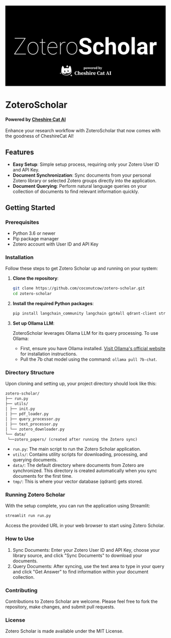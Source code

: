 ![zotero-scholar-cheshirecat-ai](zotero-scholar-cheshire-cat.png)
# ZoteroScholar
#### Powered by [Cheshire Cat AI](https://github.com/cheshire-cat-ai/core)

Enhance your research workflow with ZoteroScholar that now comes with the goodness of CheshireCat AI! 

## Features

- **Easy Setup**: Simple setup process, requiring only your Zotero User ID and API Key.
- **Document Synchronization**: Sync documents from your personal Zotero library or selected Zotero groups directly into the application.
- **Document Querying**: Perform natural language queries on your collection of documents to find relevant information quickly.

## Getting Started

### Prerequisites

- Python 3.6 or newer
- Pip package manager
- Zotero account with User ID and API Key

### Installation

Follow these steps to get Zotero Scholar up and running on your system:

1. **Clone the repository**:

    ```bash
    git clone https://github.com/coconutcow/zotero-scholar.git
    cd zotero-scholar
    ```

2. **Install the required Python packages**:
   
    ```bash
    pip install langchain_community langchain gpt4all qdrant-client streamlit pyzotero pypdf2
    ```

3. **Set up Ollama LLM**: 
   
    ZoteroScholar leverages Ollama LLM for its query processing. To use Ollama:
    
    - First, ensure you have Ollama installed. [Visit Ollama's official website](https://ollama.com/) for installation instructions.
    - Pull the 7b chat model using the command: `ollama pull 7b-chat`.

### Directory Structure

Upon cloning and setting up, your project directory should look like this:
```
zotero-scholar/
├── run.py
├── utils/
│ ├── init.py
│ ├── pdf_loader.py
│ ├── query_processor.py
│ ├── text_processor.py
│ └── zotero_downloader.py
└── data/
 └──zotero_papers/ (created after running the Zotero sync)
```
- `run.py`: The main script to run the Zotero Scholar application.
- `utils/`: Contains utility scripts for downloading, processing, and querying documents.
- `data/`: The default directory where documents from Zotero are synchronized. This directory is created automatically when you sync documents for the first time.
- `tmp/`: This is where your vector database (qdrant) gets stored.


### Running Zotero Scholar
With the setup complete, you can run the application using Streamlit:
```bash
streamlit run run.py
```
Access the provided URL in your web browser to start using Zotero Scholar.

### How to Use
1. Sync Documents: Enter your Zotero User ID and API Key, choose your library source, and click "Sync Documents" to download your documents.
2. Query Documents: After syncing, use the text area to type in your query and click "Get Answer" to find information within your document collection.


### Contributing
Contributions to Zotero Scholar are welcome. Please feel free to fork the repository, make changes, and submit pull requests.


### License
Zotero Scholar is made available under the MIT License.
